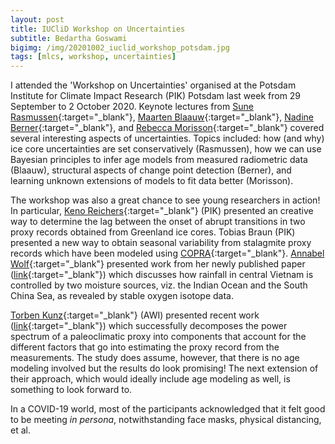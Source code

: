 ```yaml
---
layout: post
title: IUCliD Workshop on Uncertainties
subtitle: Bedartha Goswami
bigimg: /img/20201002_iuclid_workshop_potsdam.jpg
tags: [mlcs, workshop, uncertainties]
---
```


I attended the 'Workshop on Uncertainties' organised at the Potsdam
Institute for Climate Impact Research (PIK) Potsdam last week from 29
September to 2 October 2020. Keynote lectures from [Sune
Rasmussen](https://www.nbi.ku.dk/english/staff/?pure=en/persons/49156){:target="_blank"},
[Maarten Blaauw](http://www.chrono.qub.ac.uk/blaauw/){:target="_blank"},
[Nadine Berner](https://www.nadineberner.eu/){:target="_blank"}, and
[Rebecca
Morisson](https://www.colorado.edu/cs/rebecca-morrison){:target="_blank"}
covered several interesting aspects of uncertainties. Topics included:
how (and why) ice core uncertainties are set conservatively (Rasmussen),
how we can use Bayesian principles to infer age models from measured
radiometric data (Blaauw), structural aspects of change point detection
(Berner), and learning unknown extensions of models to fit data better
(Morisson).

The workshop was also a great chance to see young researchers in action!
In particular, [Keno
Reichers](https://www.pik-potsdam.de/members/riechers){:target="_blank"}
(PIK) presented an creative way to determine the lag between the onset
of abrupt transitions in two proxy records obtained from Greenland ice
cores.  Tobias Braun (PIK) presented a new way to obtain seasonal
variability from stalagmite proxy records which have been modeled using
[COPRA](https://tocsy.pik-potsdam.de/copra.php){:target="_blank"}.
[Annabel Wolf](https://twitter.com/AnnabelWlf){:target="_blank"}
presented work from her newly published paper
([link](https://www.nature.com/articles/s41598-020-73508-z){:target="_blank"})
which discusses how rainfall in central Vietnam is controlled by two
moisture sources, viz. the Indian Ocean and the South China Sea, as
revealed by stable oxygen isotope data.

[Torben
Kunz](https://www.awi.de/ueber-uns/organisation/mitarbeiter/torben-kunz.html){:target="_blank"}
(AWI) presented recent work
([link](https://cp.copernicus.org/articles/16/1469/2020/){:target="_blank"})
which successfully decomposes the power spectrum of a paleoclimatic
proxy into components that account for the different factors that go
into estimating the proxy record from the measurements. The study does
assume, however, that there is no age modeling involved but the results
do look promising! The next extension of their approach, which would
ideally include age modeling as well, is something to look forward to.


In a COVID-19 world, most of the participants acknowledged that it felt
good to be meeting _in persona_, notwithstanding face masks, physical
distancing, et al.

